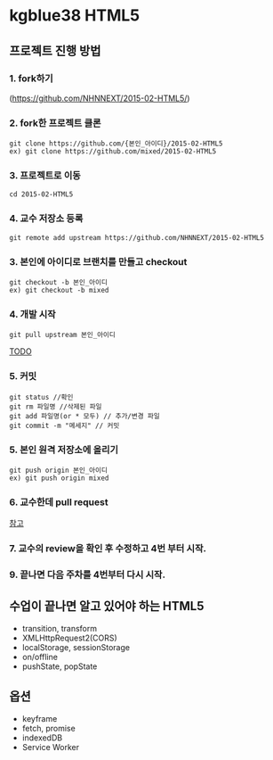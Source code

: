 # kgblue38 HTML5

## 프로젝트 진행 방법

### 1. fork하기
(https://github.com/NHNNEXT/2015-02-HTML5/)

### 2. fork한 프로젝트 클론
```
git clone https://github.com/{본인_아이디}/2015-02-HTML5
ex) git clone https://github.com/mixed/2015-02-HTML5
```

### 3. 프로젝트로 이동
```
cd 2015-02-HTML5
```

### 4. 교수 저장소 등록
```
git remote add upstream https://github.com/NHNNEXT/2015-02-HTML5
```

### 3. 본인에 아이디로 브랜치를 만들고 checkout
```
git checkout -b 본인_아이디
ex) git checkout -b mixed
```

### 4. 개발 시작
```
git pull upstream 본인_아이디 
```
[TODO](https://github.com/NHNNEXT/2015-02-HTML5/blob/master/TODO.md)

### 5. 커밋
```
git status //확인
git rm 파일명 //삭제된 파일
git add 파일명(or * 모두) // 추가/변경 파일
git commit -m "메세지" // 커밋
```

### 5. 본인 원격 저장소에 올리기
```
git push origin 본인_아이디
ex) git push origin mixed
```

### 6. 교수한데 pull request
[참고](https://github.com/NHNNEXT/2015-02-HTML5/wiki/PR%EB%B3%B4%EB%82%B4%EB%8A%94-%EB%B0%A9%EB%B2%95)

### 7. 교수의 review을 확인 후 수정하고 4번 부터 시작.


### 9. 끝나면 다음 주차를 4번부터 다시 시작.


## 수업이 끝나면 알고 있어야 하는 HTML5
- transition, transform
- XMLHttpRequest2(CORS)
- localStorage, sessionStorage
- on/offline
- pushState, popState

## 옵션
- keyframe
- fetch, promise
- indexedDB
- Service Worker

